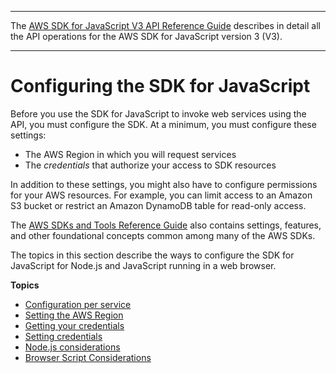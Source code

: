 --------

 The [AWS SDK for JavaScript V3 API Reference Guide](https://docs.aws.amazon.com/AWSJavaScriptSDK/v3/latest/index.html) describes in detail all the API operations for the AWS SDK for JavaScript version 3 \(V3\)\. 

--------

# Configuring the SDK for JavaScript<a name="configuring-the-jssdk"></a>

Before you use the SDK for JavaScript to invoke web services using the API, you must configure the SDK\. At a minimum, you must configure these settings:
+ The AWS Region in which you will request services
+ The *credentials* that authorize your access to SDK resources

In addition to these settings, you might also have to configure permissions for your AWS resources\. For example, you can limit access to an Amazon S3 bucket or restrict an Amazon DynamoDB table for read\-only access\.

The [AWS SDKs and Tools Reference Guide](https://docs.aws.amazon.com/sdkref/latest/guide/) also contains settings, features, and other foundational concepts common among many of the AWS SDKs\. 

The topics in this section describe the ways to configure the SDK for JavaScript for Node\.js and JavaScript running in a web browser\.

**Topics**
+ [Configuration per service](global-config-object.md)
+ [Setting the AWS Region](setting-region.md)
+ [Getting your credentials](getting-your-credentials.md)
+ [Setting credentials](setting-credentials.md)
+ [Node\.js considerations](node-js-considerations.md)
+ [Browser Script Considerations](browser-js-considerations.md)